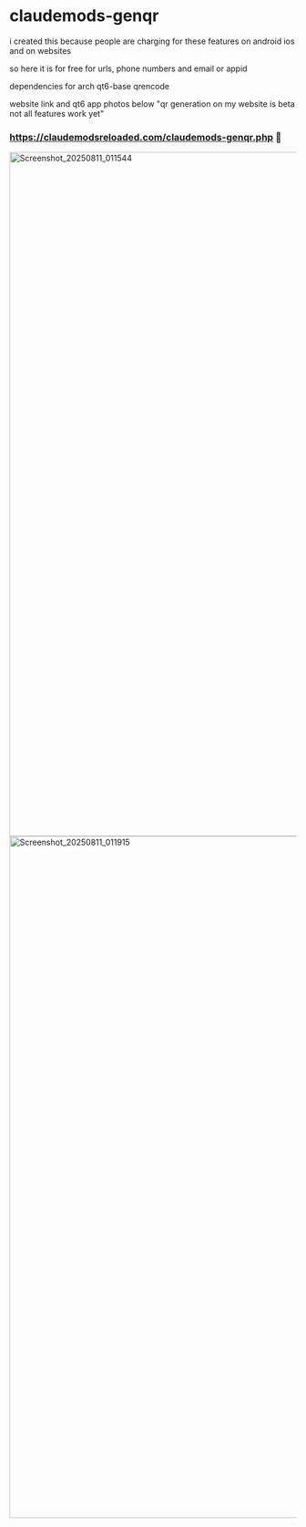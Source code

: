 # claudemods-genqr

i created this because people are charging for these features on android ios and on websites

so here it is for free for urls, phone numbers and email or appid

dependencies for arch qt6-base qrencode

website link and qt6 app photos below "qr generation on my website is beta not all features work yet"

### https://claudemodsreloaded.com/claudemods-genqr.php 🚀


<img width="1920" height="1200" alt="Screenshot_20250811_011544" src="https://github.com/user-attachments/assets/63123c1e-04ee-4e6f-a5b4-f7ef6ec3cc68" />

<img width="1920" height="1196" alt="Screenshot_20250811_011915" src="https://github.com/user-attachments/assets/54142f62-11f8-48ad-a7fc-eae6dd63e3d1" />
